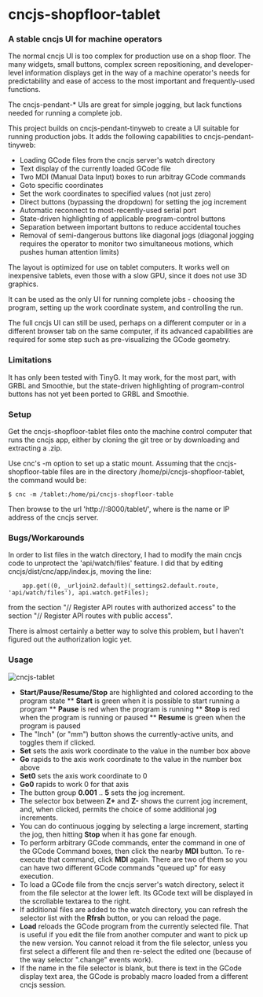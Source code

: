 # cncjs-shopfloor-tablet

### A stable cncjs UI for machine operators

The normal cncjs UI is too complex for production use on a shop floor.  The many widgets, small buttons, complex screen repositioning, and developer-level information displays get in the way of a machine operator's needs for predictability and ease of access to the most important and frequently-used functions.

The cncjs-pendant-* UIs are great for simple jogging, but lack functions needed for running a complete job.

This project builds on cncjs-pendant-tinyweb to create a UI suitable for running production jobs.  It adds the following capabilities to cncjs-pendant-tinyweb:

* Loading GCode files from the cncjs server's watch directory
* Text display of the currently loaded GCode file
* Two MDI (Manual Data Input) boxes to run arbitray GCode commands
* Goto specific coordinates
* Set the work coordinates to specified values (not just zero)
* Direct buttons (bypassing the dropdown) for setting the jog increment
* Automatic reconnect to most-recently-used serial port
* State-driven highlighting of applicable program-control buttons
* Separation between important buttons to reduce accidental touches
* Removal of semi-dangerous buttons like diagonal jogs (diagonal jogging requires the operator to monitor two simultaneous motions, which pushes human attention limits)

The layout is optimized for use on tablet computers.  It works well on inexpensive tablets, even those with a slow GPU, since it does not use 3D graphics.

It can be used as the only UI for running complete jobs - choosing the program, setting up the work coordinate system, and controlling the run.

The full cncjs UI can still be used, perhaps on a different computer or in a different browser tab on the same computer, if its advanced capabilities are required for some step such as pre-visualizing the GCode geometry.

### Limitations

It has only been tested with TinyG.  It may work, for the most part, with GRBL and Smoothie, but the state-driven highlighting of program-control buttons has not yet been ported to GRBL and Smoothie.

### Setup

Get the cncjs-shopfloor-tablet files onto the machine control computer that runs the cncjs app, either by cloning the git tree or by downloading and extracting a .zip.

Use cnc's -m option to set up a static mount.  Assuming that the cncjs-shopfloor-table files are in the directory /home/pi/cncjs-shopfloor-tablet, the command would be:

```
$ cnc -m /tablet:/home/pi/cncjs-shopfloor-table
```

Then browse to the url 'http://<host>:8000/tablet/', where <host> is the name or IP address of the cncjs server.

### Bugs/Workarounds

In order to list files in the watch directory, I had to modify the main cncjs code to unprotect the 'api/watch/files' feature.  I did that by editing cncjs/dist/cnc/app/index.js, moving the line:

        app.get((0, _urljoin2.default)(_settings2.default.route, 'api/watch/files'), api.watch.getFiles);

from the section "// Register API routes with authorized access"
to the section "// Register API routes with public access".

There is almost certainly a better way to solve this problem, but I haven't figured out the authorization logic yet.

### Usage

![cncjs-tablet](https://user-images.githubusercontent.com/4861133/31691360-8fed97fe-b331-11e7-9df1-5b880b51cb3a.png)

* **Start/Pause/Resume/Stop** are highlighted and colored according to the program state
** **Start** is green when it is possible to start running a program
** **Pause** is red when the program is running
** **Stop** is red when the program is running or paused
** **Resume** is green when the program is paused
* The "Inch" (or "mm") button shows the currently-active units, and toggles them if clicked.
* **Set** sets the axis work coordinate to the value in the number box above
* **Go** rapids to the axis work coordinate to the value in the number box above
* **Set0** sets the axis work coordinate to 0
* **Go0** rapids to work 0 for that axis
* The button group **0.001** .. **5** sets the jog increment.
* The selector box between **Z+** and **Z-** shows the current jog increment, and, when clicked, permits the choice of some additional jog increments.
* You can do continuous jogging by selecting a large increment, starting the jog, then hitting **Stop** when it has gone far enough.
* To perform arbitrary GCode commands, enter the command in one of the GCode Command boxes, then click the nearby **MDI** button.  To re-execute that command, click **MDI** again.  There are two of them so you can have two different GCode commands "queued up" for easy execution.
* To load a GCode file from the cncjs server's watch directory, select it from the file selector at the lower left.  Its GCode text will be displayed in the scrollable textarea to the right.
* If additional files are added to the watch directory, you can refresh the selector list with the **Rfrsh** button, or you can reload the page.
* **Load** reloads the GCode program from the currently selected file.  That is useful if you edit the file from another computer and want to pick up the new version.  You cannot reload it from the file selector, unless you first select a different file and then re-select the edited one (because of the way selector ".change" events work).
* If the name in the file selector is blank, but there is text in the GCode display text area, the GCode is probably macro loaded from a different cncjs session.
